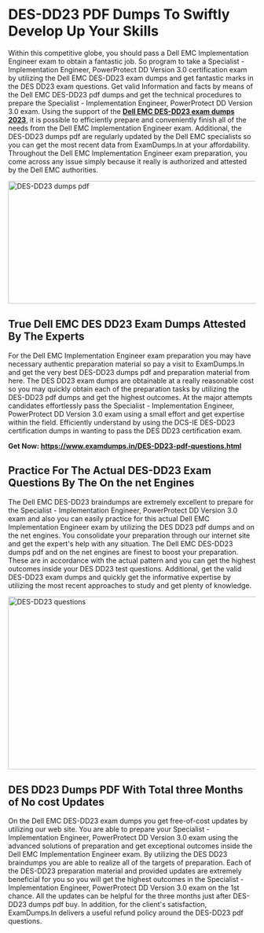 <h1><strong>DES-DD23 PDF Dumps To Swiftly Develop Up Your Skills</strong></h1>
<p>Within this competitive globe, you should pass a Dell EMC Implementation Engineer exam to obtain a fantastic job. So program to take a Specialist - Implementation Engineer, PowerProtect DD Version 3.0 certification exam by utilizing the Dell EMC DES-DD23 exam dumps and get fantastic marks in the DES DD23 exam questions. Get valid Information and facts by means of the Dell EMC DES-DD23 pdf dumps and get the technical procedures to prepare the Specialist - Implementation Engineer, PowerProtect DD Version 3.0 exam. Using the support of the <strong><a href="https://www.examdumps.in/DES-DD23-pdf-questions.html">Dell EMC DES-DD23 exam dumps 2023</a></strong>, it is possible to efficiently prepare and conveniently finish all of the needs from the Dell EMC Implementation Engineer exam. Additional, the DES-DD23 dumps pdf are regularly updated by the Dell EMC specialists so you can get the most recent data from ExamDumps.In at your affordability. Throughout the Dell EMC Implementation Engineer exam preparation, you come across any issue simply because it really is authorized and attested by the Dell EMC authorities.</p>
<p><img src="https://i.ibb.co/zxJwW90/Copy-of-Online-Classes-Twitter-header-post-Made-with-Poster-My-Wall-1.png" alt="DES-DD23 dumps pdf" width="750" height="250" /></p>
<h2><strong>True Dell EMC DES DD23 Exam Dumps Attested By The Experts</strong></h2>
<p>For the Dell EMC Implementation Engineer exam preparation you may have necessary authentic preparation material so pay a visit to ExamDumps.In and get the very best DES-DD23 dumps pdf and preparation material from here. The DES DD23 exam dumps are obtainable at a really reasonable cost so you may quickly obtain each of the preparation tasks by utilizing the DES-DD23 pdf dumps and get the highest outcomes. At the major attempts candidates effortlessly pass the Specialist - Implementation Engineer, PowerProtect DD Version 3.0 exam using a small effort and get expertise within the field. Efficiently understand by using the DCS-IE DES-DD23 certification dumps in wanting to pass the DES DD23 certification exam.</p>
<p><strong>Get Now:&nbsp;<a href="https://www.examdumps.in/DES-DD23-pdf-questions.html">https://www.examdumps.in/DES-DD23-pdf-questions.html</a></strong></p>
<h2><strong>Practice For The Actual DES-DD23 Exam Questions By The On the net Engines</strong></h2>
<p>The Dell EMC DES-DD23 braindumps are extremely excellent to prepare for the Specialist - Implementation Engineer, PowerProtect DD Version 3.0 exam and also you can easily practice for this actual Dell EMC Implementation Engineer exam by utilizing the DES DD23 pdf dumps and on the net engines. You consolidate your preparation through our internet site and get the expert's help with any situation. The Dell EMC DES-DD23 dumps pdf and on the net engines are finest to boost your preparation. These are in accordance with the actual pattern and you can get the highest outcomes inside your DES DD23 test questions. Additional, get the valid DES-DD23 exam dumps and quickly get the informative expertise by utilizing the most recent approaches to study and get plenty of knowledge.</p>
<p><a href="https://www.examdumps.in/DES-DD23-pdf-questions.html"><img src="https://i.ibb.co/QkNtdwY/Copy-of-Zoom-Online-Classes-Facebook-Share-Po-Made-with-Poster-My-Wall-1.jpg" alt="DES-DD23 questions" width="670" height="352" /></a></p>
<h2><strong>DES DD23 Dumps PDF With Total three Months of No cost Updates</strong></h2>
<p>On the Dell EMC DES-DD23 exam dumps you get free-of-cost updates by utilizing our web site. You are able to prepare your Specialist - Implementation Engineer, PowerProtect DD Version 3.0 exam using the advanced solutions of preparation and get exceptional outcomes inside the Dell EMC Implementation Engineer exam. By utilizing the DES DD23 braindumps you are able to realize all of the targets of preparation. Each of the DES-DD23 preparation material and provided updates are extremely beneficial for you so you will get the highest outcomes in the Specialist - Implementation Engineer, PowerProtect DD Version 3.0 exam on the 1st chance. All the updates can be helpful for the three months just after DES-DD23 dumps pdf buy. In addition, for the client's satisfaction, ExamDumps.In delivers a useful refund policy around the DES-DD23 pdf questions.</p>
